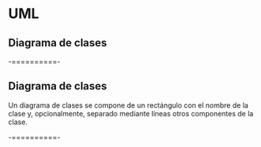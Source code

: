 # UML
## Diagrama de clases

-==========-

## Diagrama de clases

Un diagrama de clases se compone de un rectángulo con el nombre de la clase y, opcionalmente, separado mediante líneas otros componentes de la clase.

-==========-

<div class="image">
  <img class="no-border" data-src="img/17-01.png"/>
</div>
